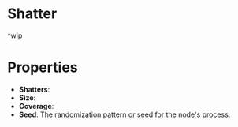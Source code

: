 # Shatter


^wip




# Properties

- **Shatters**: 
- **Size**: 
- **Coverage**: 
- **Seed**: The randomization pattern or seed for the node's process.




